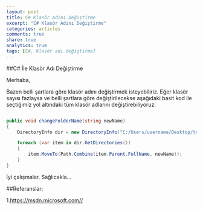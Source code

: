 ```yaml
---
layout: post
title: C# Klasör Adını Değiştirme
excerpt: "C# Klasör Adını Değiştirme"
categories: articles
comments: true
share: true
analytics: true
tags: [C#, Klasör adı değiştirme]
---
```


##C# İle Klasör Adı Değiştirme

Merhaba,

Bazen belli şartlara göre klasör adını değiştirmek isteyebiliriz. Eğer klasör sayısı fazlaysa ve belli şartlara göre değiştirilecekse aşağıdaki basit kod ile 
seçtiğimiz yol altındaki tüm klasör adlarını değiştirebiliyoruz.

```csharp

public void changeFolderName(string newName)
{
    DirectoryInfo dir = new DirectoryInfo("C:/Users/username/Desktop/testfolder/");

    foreach (var item in dir.GetDirectories())
    {
        item.MoveTo(Path.Combine(item.Parent.FullName, newName));
    }
}

```

İyi çalışmalar. Sağlıcakla...

##Referanslar:

1.<https://msdn.microsoft.com//>  
